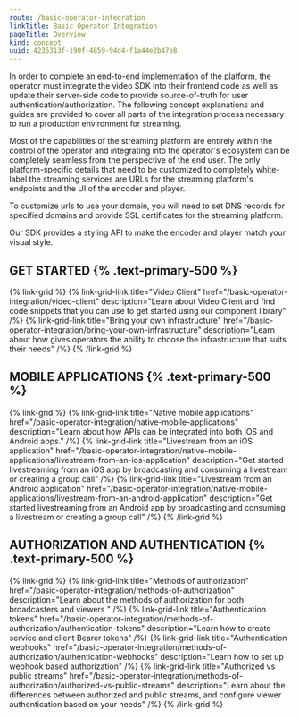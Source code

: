 ```yaml
---
route: /basic-operator-integration
linkTitle: Basic Operator Integration
pageTitle: Overview
kind: concept
uuid: 4235313f-190f-4859-94d4-f1a44e2b47e8
---
```


In order to complete an end-to-end implementation of the platform, the operator must integrate the video SDK into their frontend code as well as update their server-side code to provide source-of-truth for user authentication/authorization. The following concept explanations and guides are provided to cover all parts of the integration process necessary to run a production environment for streaming.

Most of the capabilities of the streaming platform are entirely within the control of the operator and integrating into the operator's ecosystem can be completely seamless from the perspective of the end user. The only platform-specific details that need to be customized to completely white-label the streaming services are URLs for the streaming platform's endpoints and the UI of the encoder and player.

To customize urls to use your domain, you will need to set DNS records for specified domains and provide SSL certificates for the streaming platform.

Our SDK provides a styling API to make the encoder and player match your visual style.

## GET STARTED {% .text-primary-500 %}

{% link-grid  %}
{% link-grid-link title="Video Client" href="/basic-operator-integration/video-client" description="Learn about Video Client and find code snippets that you can use to get started using our component library" /%}
{% link-grid-link title="Bring your own infrastructure" href="/basic-operator-integration/bring-your-own-infrastructure" description="Learn about how  gives operators the ability to choose the infrastructure that suits their needs" /%}
{% /link-grid  %}

## MOBILE APPLICATIONS {% .text-primary-500 %}

{% link-grid  %}
{% link-grid-link title="Native mobile applications" href="/basic-operator-integration/native-mobile-applications" description="Learn about how  APIs can be integrated into both iOS and Android apps." /%}
{% link-grid-link title="Livestream from an iOS application" href="/basic-operator-integration/native-mobile-applications/livestream-from-an-ios-application" description="Get started livestreaming from an iOS app by broadcasting and consuming a livestream or creating a group call" /%}
{% link-grid-link title="Livestream from an Android application" href="/basic-operator-integration/native-mobile-applications/livestream-from-an-android-application" description="Get started livestreaming from an Android app by broadcasting and consuming a livestream or creating a group call" /%}
{% /link-grid  %}

## AUTHORIZATION AND AUTHENTICATION {% .text-primary-500 %}

{% link-grid  %}
{% link-grid-link title="Methods of authorization" href="/basic-operator-integration/methods-of-authorization" description="Learn about the methods of authorization for both broadcasters and viewers " /%}
{% link-grid-link title="Authentication tokens" href="/basic-operator-integration/methods-of-authorization/authentication-tokens" description="Learn how to create service and client Bearer tokens" /%}
{% link-grid-link title="Authentication webhooks" href="/basic-operator-integration/methods-of-authorization/authentication-webhooks" description="Learn how to set up webhook based authorization" /%}
{% link-grid-link title="Authorized vs public streams" href="/basic-operator-integration/methods-of-authorization/authorized-vs-public-streams" description="Learn about the differences between authorized and public streams, and configure viewer authentication based on your needs" /%}
{% /link-grid  %}
